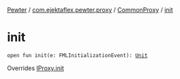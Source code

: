 [Pewter](../../index.md) / [com.ejektaflex.pewter.proxy](../index.md) / [CommonProxy](index.md) / [init](./init.md)

# init

`open fun init(e: FMLInitializationEvent): `[`Unit`](https://kotlinlang.org/api/latest/jvm/stdlib/kotlin/-unit/index.html)

Overrides [IProxy.init](../-i-proxy/init.md)

